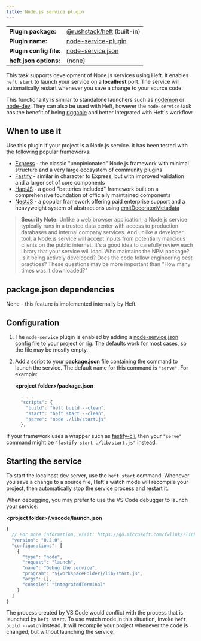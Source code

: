```yaml
---
title: Node.js service plugin
---
```


<!-- prettier-ignore-start -->
|     |     |
| --- | --- |
| **Plugin package:** | [@rushstack/heft](https://github.com/microsoft/rushstack/tree/main/apps/heft) (built-in) |
| **Plugin name:** | [node-service-plugin](https://github.com/microsoft/rushstack/blob/main/apps/heft/heft-plugin.json) |
| **Plugin config file:** | [node-service.json](../configs/node-service_json.md) |
| **heft.json options:** | (none) |
<!-- prettier-ignore-end -->

This task supports development of Node.js services using Heft. It enables `heft start` to launch your service on a **localhost** port. The service will automatically restart whenever you save a change to your source code.

This functionality is similar to standalone launchers such as [nodemon](https://nodemon.io/) or [node-dev](https://www.npmjs.com/package/node-dev). They can also be used with Heft, however the `node-service` task has the benefit of being [riggable](../intro/rig_packages.md) and better integrated with Heft's workflow.

## When to use it

Use this plugin if your project is a Node.js service. It has been tested with the following popular frameworks:

- [Express](http://expressjs.com/) - the classic "unopinionated" Node.js framework with minimal structure and a very large ecosystem of community plugins
- [Fastify](https://www.fastify.io/) - similar in character to Express, but with improved validation and a larger set of core components
- [HapiJS](https://hapi.dev/) - a good "batteries included" framework built on a comprehensive foundation of officially maintained components
- [NestJS](https://nestjs.com/) - a popular framework offering paid enterprise support and a heavyweight system of abstractions using [emitDecoratorMetadata](https://www.typescriptlang.org/tsconfig#emitDecoratorMetadata)

> **Security Note:** Unlike a web browser application, a Node.js service typically runs in a trusted data center
> with access to production databases and internal company services. And unlike a developer tool, a Node.js service
> will accept inputs from potentially malicious clients on the public internet. It's a good idea to carefully review
> each library that your service will load. Who maintains the NPM package? Is it being actively developed? Does
> the code follow engineering best practices? These questions may be more important than "How many times was
> it downloaded?"

## package.json dependencies

None - this feature is implemented internally by Heft.

## Configuration

1. The `node-service` plugin is enabled by adding a
   [node-service.json](../configs/node-service_json.md) config file
   to your project or rig. The defaults work for most cases, so the file may be mostly empty.

2. Add a script to your **package.json** file containing the command to launch the service. The default name
   for this command is `"serve"`. For example:

   **&lt;project folder&gt;/package.json**

   ```js
     . . .
     "scripts": {
       "build": "heft build --clean",
       "start": "heft start --clean",
       "serve": "node ./lib/start.js"
     },
   ```

If your framework uses a wrapper such as [fastify-cli](https://github.com/fastify/fastify-cli), then
your `"serve"` command might be `"fastify start ./lib/start.js"` instead.

## Starting the service

To start the localhost dev server, use the `heft start` command. Whenever you save a change to a source file, Heft's watch mode will recompile your project, then automatically stop the service process and restart it.

When debugging, you may prefer to use the VS Code debugger to launch your service:

**&lt;project folder&gt;/.vscode/launch.json**

```js
{
  // For more information, visit: https://go.microsoft.com/fwlink/?linkid=830387
  "version": "0.2.0",
  "configurations": [
    {
      "type": "node",
      "request": "launch",
      "name": "Debug the service",
      "program": "${workspaceFolder}/lib/start.js",
      "args": [],
      "console": "integratedTerminal"
    }
  ]
}
```

The process created by VS Code would conflict with the process that is launched by `heft start`. To use watch mode in this situation, invoke `heft build --watch` instead. It will recompile your project whenever the code is changed, but without launching the service.
